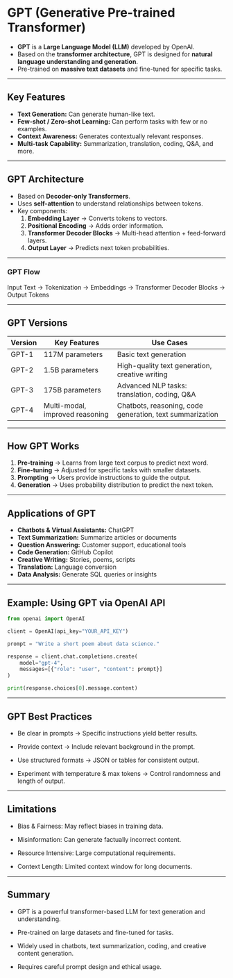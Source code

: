 # GPT (Generative Pre-trained Transformer)

- **GPT** is a **Large Language Model (LLM)** developed by OpenAI.  
- Based on the **transformer architecture**, GPT is designed for **natural language understanding and generation**.  
- Pre-trained on **massive text datasets** and fine-tuned for specific tasks.  

---

## Key Features

- **Text Generation:** Can generate human-like text.  
- **Few-shot / Zero-shot Learning:** Can perform tasks with few or no examples.  
- **Context Awareness:** Generates contextually relevant responses.  
- **Multi-task Capability:** Summarization, translation, coding, Q&A, and more.

---

## GPT Architecture

- Based on **Decoder-only Transformers**.  
- Uses **self-attention** to understand relationships between tokens.  
- Key components:  
  1. **Embedding Layer** → Converts tokens to vectors.  
  2. **Positional Encoding** → Adds order information.  
  3. **Transformer Decoder Blocks** → Multi-head attention + feed-forward layers.  
  4. **Output Layer** → Predicts next token probabilities.
 
---

### GPT Flow

Input Text → Tokenization → Embeddings → Transformer Decoder Blocks → Output Tokens

---

## GPT Versions

| Version | Key Features | Use Cases |
|---------|-------------|-----------|
| GPT-1   | 117M parameters | Basic text generation |
| GPT-2   | 1.5B parameters | High-quality text generation, creative writing |
| GPT-3   | 175B parameters | Advanced NLP tasks: translation, coding, Q&A |
| GPT-4   | Multi-modal, improved reasoning | Chatbots, reasoning, code generation, text summarization |

---

## How GPT Works

1. **Pre-training** → Learns from large text corpus to predict next word.  
2. **Fine-tuning** → Adjusted for specific tasks with smaller datasets.  
3. **Prompting** → Users provide instructions to guide the output.  
4. **Generation** → Uses probability distribution to predict the next token.

---

## Applications of GPT

- **Chatbots & Virtual Assistants:** ChatGPT  
- **Text Summarization:** Summarize articles or documents  
- **Question Answering:** Customer support, educational tools  
- **Code Generation:** GitHub Copilot  
- **Creative Writing:** Stories, poems, scripts  
- **Translation:** Language conversion  
- **Data Analysis:** Generate SQL queries or insights  

---

## Example: Using GPT via OpenAI API

```python
from openai import OpenAI

client = OpenAI(api_key="YOUR_API_KEY")

prompt = "Write a short poem about data science."

response = client.chat.completions.create(
    model="gpt-4",
    messages=[{"role": "user", "content": prompt}]
)

print(response.choices[0].message.content)
```
---

## GPT Best Practices

- Be clear in prompts → Specific instructions yield better results.

- Provide context → Include relevant background in the prompt.

- Use structured formats → JSON or tables for consistent output.

- Experiment with temperature & max tokens → Control randomness and length of output.

---

## Limitations

- Bias & Fairness: May reflect biases in training data.

- Misinformation: Can generate factually incorrect content.

- Resource Intensive: Large computational requirements.

- Context Length: Limited context window for long documents.

---

## Summary

- GPT is a powerful transformer-based LLM for text generation and understanding.

- Pre-trained on large datasets and fine-tuned for tasks.

- Widely used in chatbots, text summarization, coding, and creative content generation.

- Requires careful prompt design and ethical usage.
